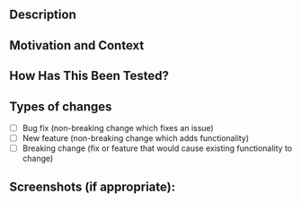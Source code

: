 ## Description
<!-- Describe your changes in detail. -->

## Motivation and Context
<!-- Why is this change required? What problem does it solve? -->
<!-- If it fixes an open issue, please link to the issue here. -->

## How Has This Been Tested?
<!-- Please describe in detail how you tested your changes. -->
<!-- Include details of your testing environment, and the tests you ran -->
<!-- to see how your change affects other areas of the code, etc. -->

## Types of changes
<!-- What types of changes does your code introduce? -->
<!-- Check all the boxes that apply: -->

- [ ] Bug fix (non-breaking change which fixes an issue)
- [ ] New feature (non-breaking change which adds functionality)
- [ ] Breaking change (fix or feature that would cause existing functionality to change)

## Screenshots (if appropriate):
<!-- Provide some screenshots. -->
